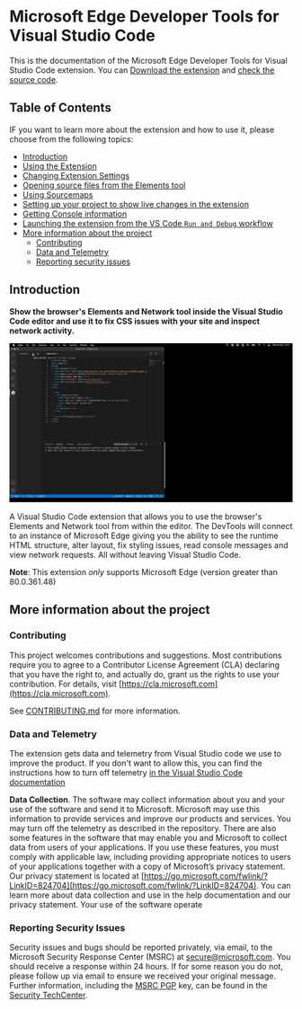 
# Microsoft Edge Developer Tools for Visual Studio Code

This is the documentation of the Microsoft Edge Developer Tools for Visual Studio Code extension. You can [Download the extension](https://aka.ms/devtools-for-code) and [check the source code](https://github.com/microsoft/vscode-edge-devtools/).

## Table of Contents

IF you want to learn more about the extension and how to use it, please choose from the following topics:

* [Introduction](./index#introduction)
* [Using the Extension](./using.md)
* [Changing Extension Settings](./changing-settings.md)
* [Opening source files from the Elements tool](./opening-source-files.md)
* [Using Sourcemaps](./sourcemaps.md)
* [Setting up your project to show live changes in the extension](./live-changes.md)
* [Getting Console information](./console.md)
* [Launching the extension from the VS Code `Run and Debug` workflow](./debugger-integration.md)
* [More information about the project](./index#more-information-about-the-project)
  * [Contributing](./index#contributing)
  * [Data and Telemetry](./index#data-and-telemetry)
  * [Reporting security issues](./index#reporting-security-issues)

## Introduction

**Show the browser's Elements and Network tool inside the Visual Studio Code editor and use it to fix CSS issues with your site and inspect network activity.**

![Microsoft Edge Tools - Full window demo](/img/devtools-for-code-demo-full-window.gif)

A Visual Studio Code extension that allows you to use the browser's Elements and Network tool from within the editor. The DevTools will connect to an instance of Microsoft Edge giving you the ability to see the runtime HTML structure, alter layout, fix styling issues, read console messages and view network requests. All without leaving Visual Studio Code.

**Note**: This extension _only_ supports Microsoft Edge (version greater than 80.0.361.48)

## More information about the project

### Contributing

This project welcomes contributions and suggestions. Most contributions require you to agree to a Contributor License Agreement (CLA) declaring that you have the right to, and actually do, grant us the rights to use your contribution. For details, visit [https://cla.microsoft.com](https://cla.microsoft.com).

See [CONTRIBUTING.md](https://github.com/Microsoft/vscode-edge-devtools/blob/master/CONTRIBUTING.md) for more information.

### Data and Telemetry

The extension gets data and telemetry from Visual Studio code we use to improve the product. If you don't want to allow this, you can find the instructions how to turn off telemetry [in the Visual Studio Code documentation](https://code.visualstudio.com/docs/getstarted/telemetry)

**Data Collection**. The software may collect information about you and your use of the software and send it to Microsoft. Microsoft may use this information to provide services and improve our products and services. You may turn off the telemetry as described in the repository. There are also some features in the software that may enable you and Microsoft to collect data from users of your applications. If you use these features, you must comply with applicable law, including providing appropriate notices to users of your applications together with a copy of Microsoft’s privacy statement. Our privacy statement is located at [https://go.microsoft.com/fwlink/?LinkID=824704](https://go.microsoft.com/fwlink/?LinkID=824704). You can learn more about data collection and use in the help documentation and our privacy statement. Your use of the software operate

### Reporting Security Issues

Security issues and bugs should be reported privately, via email, to the Microsoft Security
Response Center (MSRC) at [secure@microsoft.com](mailto:secure@microsoft.com). You should
receive a response within 24 hours. If for some reason you do not, please follow up via
email to ensure we received your original message. Further information, including the
[MSRC PGP](https://technet.microsoft.com/security/dn606155) key, can be found in
the [Security TechCenter](https://technet.microsoft.com/security/default).
